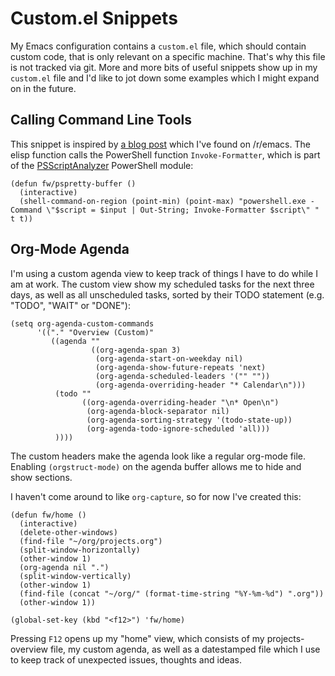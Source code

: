 # Custom.el Snippets

My Emacs configuration contains a `custom.el` file, which should contain custom code, that is only relevant on a specific machine.
That's why this file is not tracked via git.
More and more bits of useful snippets show up in my `custom.el` file and I'd like to jot down some examples which I might expand on in the future.

## Calling Command Line Tools

This snippet is inspired by [a blog post](https://hackeryarn.com/post/cli-in-emacs/) which I've found on /r/emacs.
The elisp function calls the PowerShell function `Invoke-Formatter`, which is part of the [PSScriptAnalyzer](https://github.com/PowerShell/PSScriptAnalyzer) PowerShell module:

``` elisp
(defun fw/pspretty-buffer ()
  (interactive)
  (shell-command-on-region (point-min) (point-max) "powershell.exe -Command \"$script = $input | Out-String; Invoke-Formatter $script\" " t t))
```

## Org-Mode Agenda

I'm using a custom agenda view to keep track of things I have to do while I am at work.
The custom view show my scheduled tasks for the next three days, as well as all unscheduled tasks, sorted by their TODO statement (e.g. "TODO", "WAIT" or "DONE"):

``` elisp
(setq org-agenda-custom-commands
      '(("." "Overview (Custom)"
         ((agenda ""
                  ((org-agenda-span 3)
                   (org-agenda-start-on-weekday nil)
                   (org-agenda-show-future-repeats 'next)
                   (org-agenda-scheduled-leaders '("" ""))
                   (org-agenda-overriding-header "* Calendar\n")))
          (todo ""
                ((org-agenda-overriding-header "\n* Open\n")
                 (org-agenda-block-separator nil)
                 (org-agenda-sorting-strategy '(todo-state-up))
                 (org-agenda-todo-ignore-scheduled 'all)))
          ))))
```

The custom headers make the agenda look like a regular org-mode file.
Enabling `(orgstruct-mode)` on the agenda buffer allows me to hide and show sections.

I haven't come around to like `org-capture`, so for now I've created this:

``` elisp
(defun fw/home ()
  (interactive)
  (delete-other-windows)
  (find-file "~/org/projects.org")
  (split-window-horizontally)
  (other-window 1)
  (org-agenda nil ".")
  (split-window-vertically)
  (other-window 1)
  (find-file (concat "~/org/" (format-time-string "%Y-%m-%d") ".org"))
  (other-window 1))

(global-set-key (kbd "<f12>") 'fw/home)
```

Pressing `F12` opens up my "home" view, which consists of my projects-overview file, my custom agenda, as well as a datestamped file which I use to keep track of unexpected issues, thoughts and ideas.
